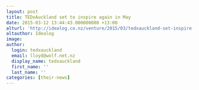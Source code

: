 ```yaml
---
layout: post
title: TEDxAuckland set to inspire again in May
date: 2015-03-12 13:44:43.000000000 +13:00
alturl: 'http://idealog.co.nz/venture/2015/03/tedxauckland-set-inspire-again-may'
altauthor: Idealog
image:
author:
  login: tedxauckland
  email: lloyd@wolf.net.nz
  display_name: tedxauckland
  first_name: ''
  last_name: ''
categories: [their-news]
---
```

